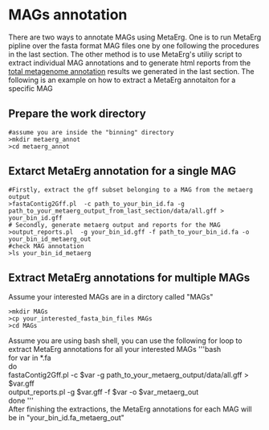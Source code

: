 # MAGs annotation
There are two ways to annotate MAGs using MetaErg. One is to run MetaErg pipline over the fasta format MAG files one by one following the procedures in the last section. The other method is to use MetaErg's utiliy script to extract individual MAG annotations and to generate html reports from the [total metagenome annotation](https://github.com/xiaoli-dong/metagenomics_crash_course/blob/master/annotation/README.md) results we generated in the last section. The following is an example on how to extract a MetaErg annotaiton for a specific MAG

## Prepare the work directory
```
#assume you are inside the "binning" directory
>mkdir metaerg_annot
>cd metaerg_annot
```
## Extarct MetaErg annotation for a single MAG
```
#Firstly, extract the gff subset belonging to a MAG from the metaerg output
>fastaContig2Gff.pl  -c path_to_your_bin_id.fa -g path_to_your_metaerg_output_from_last_section/data/all.gff > your_bin_id.gff
# Secondly, generate metaerg output and reports for the MAG
>output_reports.pl  -g your_bin_id.gff -f path_to_your_bin_id.fa -o your_bin_id_metaerg_out
#check MAG annotation
>ls your_bin_id_metaerg
```
## Extract MetaErg annotations for multiple MAGs
Assume your interested MAGs are in a dirctory called "MAGs"
```
>mkdir MAGs
>cp your_interested_fasta_bin_files MAGs
>cd MAGs
```
Assume you are using bash shell, you can use the following for loop to extract MetaErg annotations for all your interested MAGs
'''bash  
for var in \*.fa  
do  
fastaContig2Gff.pl  -c $var -g path_to_your_metaerg_output/data/all.gff > $var.gff  
output_reports.pl  -g $var.gff -f $var -o $var\_metaerg_out  
done
'''  
After finishing the extractions, the MetaErg annotations for each MAG will be in "your_bin_id.fa_metaerg_out"
